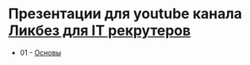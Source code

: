 Презентации для youtube канала [Ликбез для IT рекрутеров][youtube-channel]
=====

[youtube-channel]: https://www.youtube.com/playlist?list=PLBOo6DBmP5V9DSIucN_aTXsMpwFpFRYDq

* 01 - [Основы](http://youtu.be/1Za6ghKSJWY)
